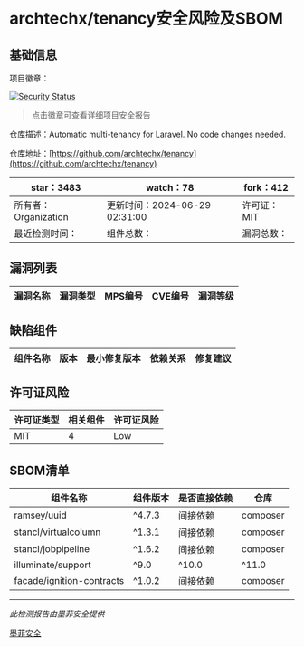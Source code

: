 # archtechx/tenancy安全风险及SBOM

## 基础信息

项目徽章：

[![Security Status](https://www.murphysec.com/platform3/v31/badge/1809301031317630976.svg)](https://www.murphysec.com/console/report/1809301031237939200/1809301031317630976)

> 点击徽章可查看详细项目安全报告

仓库描述：Automatic multi-tenancy for Laravel. No code changes needed.

仓库地址：[https://github.com/archtechx/tenancy](https://github.com/archtechx/tenancy)

| star：3483 | watch：78 | fork：412 |
| ----------- | -------------- | ------------ |
| 所有者：Organization | 更新时间：2024-06-29 02:31:00 | 许可证：MIT |
| 最近检测时间： | 组件总数： | 漏洞总数： |




## 漏洞列表

| 漏洞名称 | 漏洞类型 | MPS编号 | CVE编号 | 漏洞等级 |
| ------- | ------ | ------- | ------ | ----- |





## 缺陷组件

| 组件名称 | 版本 | 最小修复版本 | 依赖关系 | 修复建议 |
| -------- | ---- | ------------ | -------- | -------- |





## 许可证风险

| 许可证类型 | 相关组件 | 许可证风险 |
| ---------- | -------- | ---------- |
|MIT|4|Low|




## SBOM清单

| 组件名称 | 组件版本 | 是否直接依赖 | 仓库 |
| -------- | -------- | ------------ | ---- |
|ramsey/uuid|^4.7.3|间接依赖|composer|
|stancl/virtualcolumn|^1.3.1|间接依赖|composer|
|stancl/jobpipeline|^1.6.2|间接依赖|composer|
|illuminate/support|^9.0|^10.0|^11.0|间接依赖|composer|
|facade/ignition-contracts|^1.0.2|间接依赖|composer|


------

*此检测报告由墨菲安全提供*

[墨菲安全](www.murphysec.com)